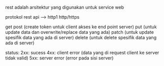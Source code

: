 rest adalah arsitektur yang digunakan untuk service web

protokol rest api --> http1
http/https

get
post (create token untuk client akses ke end point server)
put (untuk update data dan overwrite/replace data yang ada)
patch (untuk update spesifik data yang ada di server)
delete (untuk delete spesifik data yang ada di server)

status:
2xx: sucess
4xx: client error (data yang di request client ke server tidak valid)
5xx: server error (error pada sisi server)

